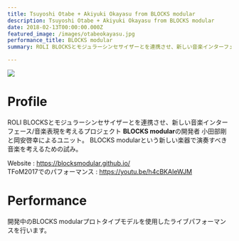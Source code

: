 ```yaml
---
title: Tsuyoshi Otabe + Akiyuki Okayasu from BLOCKS modular
description: Tsuyoshi Otabe + Akiyuki Okayasu from BLOCKS modular
date: 2018-02-13T00:00:00.000Z
featured_image: /images/otabeokayasu.jpg
performance_title: BLOCKS modular
summary: ROLI BLOCKSとモジュラーシンセサイザーとを連携させ、新しい音楽インターフェース/音楽表現を考えるプロジェクト **BLOCKS modular**の開発者 小田部剛と岡安啓幸によるユニット。BLOCKS modularという新しい楽器で演奏すべき音楽を考えるための試み。

---
```


![](/images/OtabeOkayasu.jpg)

# Profile
ROLI BLOCKSとモジュラーシンセサイザーとを連携させ、新しい音楽インターフェース/音楽表現を考えるプロジェクト **BLOCKS modular**の開発者 小田部剛と岡安啓幸によるユニット。
BLOCKS modularという新しい楽器で演奏すべき音楽を考えるための試み。

Website : <https://blocksmodular.github.io/>  
TFoM2017でのパフォーマンス : <https://youtu.be/h4cBKAIeWJM>

# Performance

開発中のBLOCKS modularプロトタイプモデルを使用したライブパフォーマンスを行います。
